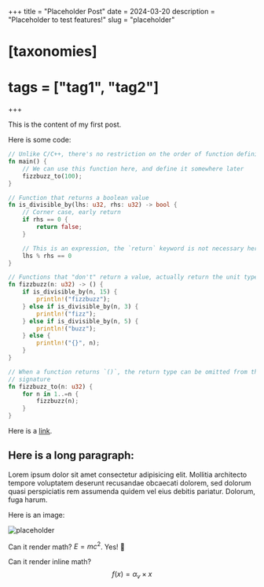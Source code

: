 +++
title = "Placeholder Post"
date = 2024-03-20
description = "Placeholder to test features!"
slug = "placeholder"
# [taxonomies]
# tags = ["tag1", "tag2"]
+++

This is the content of my first post.

Here is some code:

```rust
// Unlike C/C++, there's no restriction on the order of function definitions
fn main() {
    // We can use this function here, and define it somewhere later
    fizzbuzz_to(100);
}

// Function that returns a boolean value
fn is_divisible_by(lhs: u32, rhs: u32) -> bool {
    // Corner case, early return
    if rhs == 0 {
        return false;
    }

    // This is an expression, the `return` keyword is not necessary here
    lhs % rhs == 0
}

// Functions that "don't" return a value, actually return the unit type `()`
fn fizzbuzz(n: u32) -> () {
    if is_divisible_by(n, 15) {
        println!("fizzbuzz");
    } else if is_divisible_by(n, 3) {
        println!("fizz");
    } else if is_divisible_by(n, 5) {
        println!("buzz");
    } else {
        println!("{}", n);
    }
}

// When a function returns `()`, the return type can be omitted from the
// signature
fn fizzbuzz_to(n: u32) {
    for n in 1..=n {
        fizzbuzz(n);
    }
}
```

Here is a [link](https://sidx04.github.io).

## Here is a long paragraph:

Lorem ipsum dolor sit amet consectetur adipisicing elit. Mollitia architecto tempore voluptatem deserunt recusandae obcaecati dolorem, sed dolorum quasi perspiciatis rem assumenda quidem vel eius debitis pariatur. Dolorum, fuga harum.

Here is an image:

![placeholder](https://img-cdn.pixlr.com/image-generator/history/65bb506dcb310754719cf81f/ede935de-1138-4f66-8ed7-44bd16efc709/medium.webp)

Can it render math?
$E = mc^2$. Yes! 🎉

Can it render inline math?
$$ f(x) = \alpha_v \times x $$
